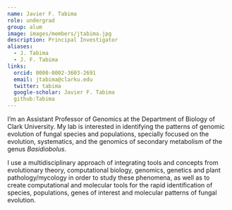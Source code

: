```yaml
---
name: Javier F. Tabima
role: undergrad
group: alum
image: images/members/jtabima.jpg
description: Principal Investigator
aliases:
  - J. Tabima
  - J. F. Tabima
links:
  orcid: 0000-0002-3603-2691
  email: jtabima@clarku.edu
  twitter: tabima
  google-scholar: Javier F. Tabima
  github:Tabima
---
```


I’m an Assistant Professor of Genomics at the Department of Biology of Clark University. My lab is interested in identifying the patterns of genomic evolution of fungal species and populations, specially focused on the evolution, systematics, and the genomics of secondary metabolism of the genus *Basidiobolus*.

I use a multidisciplinary approach of integrating tools and concepts from evolutionary theory, computational biology, genomics, genetics and plant pathology/mycology in order to study these phenomena, as well as to create computational and molecular tools for the rapid identification of species, populations, genes of interest and molecular patterns of fungal evolution.
